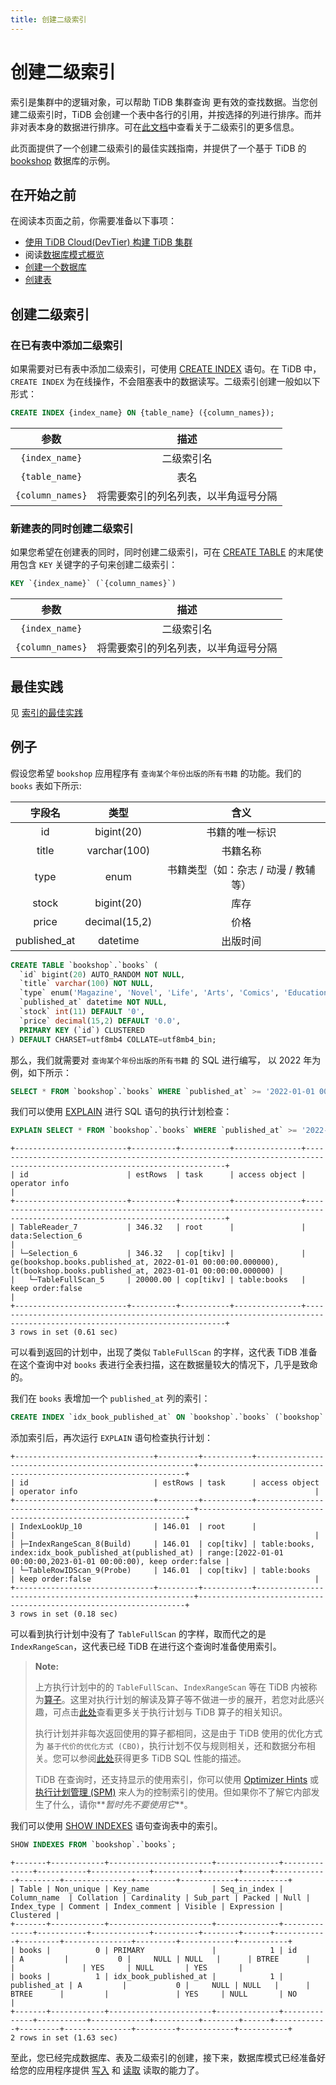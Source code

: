 ```yaml
---
title: 创建二级索引
---
```


# 创建二级索引

索引是集群中的逻辑对象，可以帮助 TiDB 集群查询 更有效的查找数据。当您创建二级索引时，TiDB 会创建一个表中各行的引用，并按选择的列进行排序。而并非对表本身的数据进行排序。可在[此文档](https://docs.pingcap.com/zh/tidb/stable/tidb-best-practices#%E4%BA%8C%E7%BA%A7%E7%B4%A2%E5%BC%95)中查看关于二级索引的更多信息。

此页面提供了一个创建二级索引的最佳实践指南，并提供了一个基于 TiDB 的 [bookshop](/develop/bookshop-schema-design.md) 数据库的示例。

## 在开始之前

在阅读本页面之前，你需要准备以下事项：

- [使用 TiDB Cloud(DevTier) 构建 TiDB 集群](/develop/build-cluster-in-cloud.md)
- 阅读[数据库模式概览](/develop/schema-design-overview.md)
- [创建一个数据库](/develop/create-database.md)
- [创建表](/develop/create-table.md)

## 创建二级索引

### 在已有表中添加二级索引

如果需要对已有表中添加二级索引，可使用 [CREATE INDEX](https://docs.pingcap.com/zh/tidb/stable/sql-statement-create-index) 语句。在 TiDB 中，`CREATE INDEX` 为在线操作，不会阻塞表中的数据读写。二级索引创建一般如以下形式：

```sql
CREATE INDEX {index_name} ON {table_name} ({column_names});
```

|       参数       |                 描述                 |
| :--------------: | :----------------------------------: |
|  `{index_name}`  |              二级索引名              |
|  `{table_name}`  |                 表名                 |
| `{column_names}` | 将需要索引的列名列表，以半角逗号分隔 |

### 新建表的同时创建二级索引

如果您希望在创建表的同时，同时创建二级索引，可在 [CREATE TABLE](https://docs.pingcap.com/zh/tidb/stable/sql-statement-create-table) 的末尾使用包含 `KEY` 关键字的子句来创建二级索引：

```sql
KEY `{index_name}` (`{column_names}`)
```

|       参数       |                 描述                 |
| :--------------: | :----------------------------------: |
|  `{index_name}`  |              二级索引名              |
| `{column_names}` | 将需要索引的列名列表，以半角逗号分隔 |

## 最佳实践

见 [索引的最佳实践](/develop/index-best-practice.md)

## 例子

假设您希望 `bookshop` 应用程序有 `查询某个年份出版的所有书籍` 的功能。我们的 `books` 表如下所示:

|    字段名    |     类型      |                 含义                  |
| :----------: | :-----------: | :-----------------------------------: |
|      id      |  bigint(20)   |            书籍的唯一标识             |
|    title     | varchar(100)  |               书籍名称                |
|     type     |     enum      | 书籍类型（如：杂志 / 动漫 / 教辅 等） |
|    stock     |  bigint(20)   |                 库存                  |
|    price     | decimal(15,2) |                 价格                  |
| published_at |   datetime    |               出版时间                |

```sql
CREATE TABLE `bookshop`.`books` (
  `id` bigint(20) AUTO_RANDOM NOT NULL,
  `title` varchar(100) NOT NULL,
  `type` enum('Magazine', 'Novel', 'Life', 'Arts', 'Comics', 'Education & Reference', 'Humanities & Social Sciences', 'Science & Technology', 'Kids', 'Sports') NOT NULL,
  `published_at` datetime NOT NULL,
  `stock` int(11) DEFAULT '0',
  `price` decimal(15,2) DEFAULT '0.0',
  PRIMARY KEY (`id`) CLUSTERED
) DEFAULT CHARSET=utf8mb4 COLLATE=utf8mb4_bin;
```

那么，我们就需要对 `查询某个年份出版的所有书籍` 的 SQL 进行编写， 以 2022 年为例，如下所示：

```sql
SELECT * FROM `bookshop`.`books` WHERE `published_at` >= '2022-01-01 00:00:00' AND `published_at` < '2023-01-01 00:00:00';
```

我们可以使用 [EXPLAIN](https://docs.pingcap.com/zh/tidb/stable/sql-statement-explain) 进行 SQL 语句的执行计划检查：

```sql
EXPLAIN SELECT * FROM `bookshop`.`books` WHERE `published_at` >= '2022-01-01 00:00:00' AND `published_at` < '2023-01-01 00:00:00';
```

```
+-------------------------+----------+-----------+---------------+--------------------------------------------------------------------------------------------------------------------------+
| id                      | estRows  | task      | access object | operator info                                                                                                            |
+-------------------------+----------+-----------+---------------+--------------------------------------------------------------------------------------------------------------------------+
| TableReader_7           | 346.32   | root      |               | data:Selection_6                                                                                                         |
| └─Selection_6           | 346.32   | cop[tikv] |               | ge(bookshop.books.published_at, 2022-01-01 00:00:00.000000), lt(bookshop.books.published_at, 2023-01-01 00:00:00.000000) |
|   └─TableFullScan_5     | 20000.00 | cop[tikv] | table:books   | keep order:false                                                                                                         |
+-------------------------+----------+-----------+---------------+--------------------------------------------------------------------------------------------------------------------------+
3 rows in set (0.61 sec)
```

可以看到返回的计划中，出现了类似 `TableFullScan` 的字样，这代表 TiDB 准备在这个查询中对 `books` 表进行全表扫描，这在数据量较大的情况下，几乎是致命的。

我们在 `books` 表增加一个 `published_at` 列的索引：

```sql
CREATE INDEX `idx_book_published_at` ON `bookshop`.`books` (`bookshop`.`books`.`published_at`);
```

添加索引后，再次运行 `EXPLAIN` 语句检查执行计划：

```
+-------------------------------+---------+-----------+--------------------------------------------------------+-------------------------------------------------------------------+
| id                            | estRows | task      | access object                                          | operator info                                                     |
+-------------------------------+---------+-----------+--------------------------------------------------------+-------------------------------------------------------------------+
| IndexLookUp_10                | 146.01  | root      |                                                        |                                                                   |
| ├─IndexRangeScan_8(Build)     | 146.01  | cop[tikv] | table:books, index:idx_book_published_at(published_at) | range:[2022-01-01 00:00:00,2023-01-01 00:00:00), keep order:false |
| └─TableRowIDScan_9(Probe)     | 146.01  | cop[tikv] | table:books                                            | keep order:false                                                  |
+-------------------------------+---------+-----------+--------------------------------------------------------+-------------------------------------------------------------------+
3 rows in set (0.18 sec)
```

可以看到执行计划中没有了 `TableFullScan` 的字样，取而代之的是 `IndexRangeScan`，这代表已经 TiDB 在进行这个查询时准备使用索引。

> **Note:**
>
> 上方执行计划中的的 `TableFullScan`、`IndexRangeScan` 等在 TiDB 内被称为[算子](https://docs.pingcap.com/zh/tidb/stable/explain-overview#%E7%AE%97%E5%AD%90%E7%AE%80%E4%BB%8B)。这里对执行计划的解读及算子等不做进一步的展开，若您对此感兴趣，可点击[此处](https://docs.pingcap.com/zh/tidb/stable/explain-overview)查看更多关于执行计划与 TiDB 算子的相关知识。
>
> 执行计划并非每次返回使用的算子都相同，这是由于 TiDB 使用的优化方式为 `基于代价的优化方式 (CBO)`，执行计划不仅与规则相关，还和数据分布相关。您可以参阅[此处](https://docs.pingcap.com/zh/tidb/stable/sql-tuning-overview)获得更多 TiDB SQL 性能的描述。
>
> TiDB 在查询时，还支持显示的使用索引，你可以使用 [Optimizer Hints](https://docs.pingcap.com/zh/tidb/stable/optimizer-hints) 或 [执行计划管理 (SPM)](https://docs.pingcap.com/zh/tidb/stable/sql-plan-management) 来人为的控制索引的使用。但如果你不了解它内部发生了什么，请你**_暂时先不要使用它_**。

我们可以使用 [SHOW INDEXES](https://docs.pingcap.com/zh/tidb/stable/sql-statement-show-indexes) 语句查询表中的索引。

```sql
SHOW INDEXES FROM `bookshop`.`books`;
```

```
+-------+------------+-----------------------+--------------+--------------+-----------+-------------+----------+--------+------+------------+---------+---------------+---------+------------+-----------+
| Table | Non_unique | Key_name              | Seq_in_index | Column_name  | Collation | Cardinality | Sub_part | Packed | Null | Index_type | Comment | Index_comment | Visible | Expression | Clustered |
+-------+------------+-----------------------+--------------+--------------+-----------+-------------+----------+--------+------+------------+---------+---------------+---------+------------+-----------+
| books |          0 | PRIMARY               |            1 | id           | A         |           0 |     NULL | NULL   |      | BTREE      |         |               | YES     | NULL       | YES       |
| books |          1 | idx_book_published_at |            1 | published_at | A         |           0 |     NULL | NULL   |      | BTREE      |         |               | YES     | NULL       | NO        |
+-------+------------+-----------------------+--------------+--------------+-----------+-------------+----------+--------+------+------------+---------+---------------+---------+------------+-----------+
2 rows in set (1.63 sec)
```

至此，您已经完成数据库、表及二级索引的创建，接下来，数据库模式已经准备好给您的应用程序提供 [写入](/develop/insert-data.md) 和 [读取](/develop/get-data-from-single-table.md) 读取的能力了。
